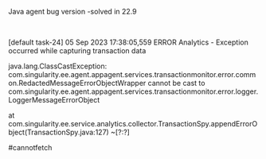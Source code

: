 Java agent bug version -solved in 22.9

 

\[default task-24\] 05 Sep 2023 17:38:05,559 ERROR Analytics - Exception occurred while capturing transaction data

java.lang.ClassCastException: com.singularity.ee.agent.appagent.services.transactionmonitor.error.common.RedactedMessageErrorObjectWrapper cannot be cast to com.singularity.ee.agent.appagent.services.transactionmonitor.error.logger.LoggerMessageErrorObject

at com.singularity.ee.service.analytics.collector.TransactionSpy.appendErrorObject(TransactionSpy.java:127) \~\[?:?\]


#cannotfetch

 



 
